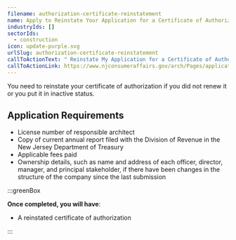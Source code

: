 ```yaml
---
filename: authorization-certificate-reinstatement
name: Apply to Reinstate Your Application for a Certificate of Authorization
industryIds: []
sectorIds:
  - construction
icon: update-purple.svg
urlSlug: authorization-certificate-reinstatement
callToActionText: " Reinstate My Application for a Certificate of Authorization "
callToActionLink: https://www.njconsumeraffairs.gov/arch/Pages/applications.aspx
---
```


You need to reinstate your certificate of authorization if you did not renew it or you put it in inactive status.

## Application Requirements

- License number of responsible architect
- Copy of current annual report filed with the Division of Revenue in the New Jersey Department of Treasury
- Applicable fees paid
- Ownership details, such as name and address of each officer, director, manager, and principal stakeholder, if there have been changes in the structure of the company since the last submission

:::greenBox

**Once completed, you will have**:

- A reinstated certificate of authorization

:::
